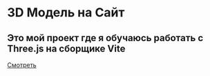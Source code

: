 # 3D Модель на Сайт
## Это мой проект где я обучаюсь работать с Three.js на сборщике Vite
[Смотреть](https://strangereagleage.github.io/3dModelSite/)
